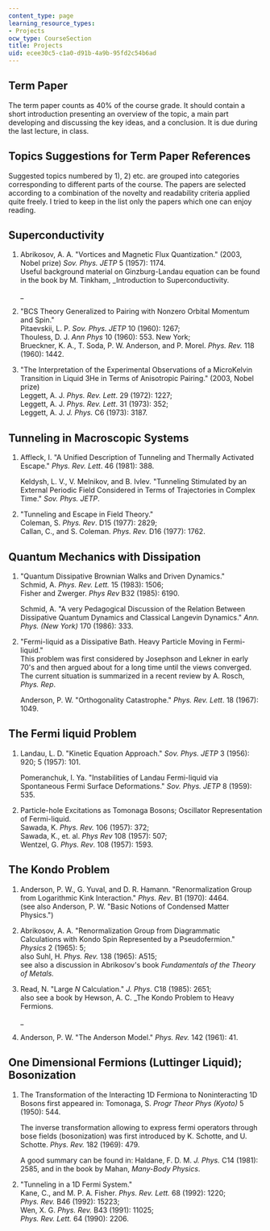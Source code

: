 ```yaml
---
content_type: page
learning_resource_types:
- Projects
ocw_type: CourseSection
title: Projects
uid: ecee30c5-c1a0-d91b-4a9b-95fd2c54b6ad
---
```


Term Paper
----------

The term paper counts as 40% of the course grade. It should contain a short introduction presenting an overview of the topic, a main part developing and discussing the key ideas, and a conclusion. It is due during the last lecture, in class.

Topics Suggestions for Term Paper References
--------------------------------------------

Suggested topics numbered by 1), 2) etc. are grouped into categories corresponding to different parts of the course. The papers are selected according to a combination of the novelty and readability criteria applied quite freely. I tried to keep in the list only the papers which one can enjoy reading.

Superconductivity
-----------------

1.  Abrikosov, A. A. "Vortices and Magnetic Flux Quantization." (2003, Nobel prize) _Sov. Phys. JETP_ 5 (1957): 1174.  
    Useful background material on Ginzburg-Landau equation can be found in the book by M. Tinkham, _Introduction to Superconductivity.  
      
    _
2.  "BCS Theory Generalized to Pairing with Nonzero Orbital Momentum and Spin."  
    Pitaevskii, L. P. _Sov. Phys. JETP_ 10 (1960): 1267;  
    Thouless, D. J. _Ann Phys_ 10 (1960): 553. New York;  
    Brueckner, K. A., T. Soda, P. W. Anderson, and P. Morel. _Phys. Rev._ 118 (1960): 1442.
3.  "The Interpretation of the Experimental Observations of a MicroKelvin Transition in Liquid 3He in Terms of Anisotropic Pairing." (2003, Nobel prize)  
    Leggett, A. J. _Phys. Rev. Lett_. 29 (1972): 1227;  
    Leggett, A. J. _Phys. Rev. Lett_. 31 (1973): 352;  
    Leggett, A. J. _J. Phys._ C6 (1973): 3187.

Tunneling in Macroscopic Systems
--------------------------------

1.  Affleck, I. "A Unified Description of Tunneling and Thermally Activated Escape." _Phys. Rev. Lett_. 46 (1981): 388.  
      
    Keldysh, L. V., V. Melnikov, and B. Ivlev. "Tunneling Stimulated by an External Periodic Field Considered in Terms of Trajectories in Complex Time." _Sov. Phys. JETP_.
2.  "Tunneling and Escape in Field Theory."  
    Coleman, S. _Phys. Rev_. D15 (1977): 2829;  
    Callan, C., and S. Coleman. _Phys. Rev._ D16 (1977): 1762.

Quantum Mechanics with Dissipation
----------------------------------

1.  "Quantum Dissipative Brownian Walks and Driven Dynamics."  
    Schmid, A. _Phys. Rev. Lett._ 15 (1983): 1506;  
    Fisher and Zwerger. _Phys Rev_ B32 (1985): 6190.  
      
    Schmid, A. "A very Pedagogical Discussion of the Relation Between Dissipative Quantum Dynamics and Classical Langevin Dynamics." _Ann. Phys. (New York)_ 170 (1986): 333.
2.  "Fermi-liquid as a Dissipative Bath. Heavy Particle Moving in Fermi-liquid."  
    This problem was first considered by Josephson and Lekner in early 70's and then argued about for a long time until the views converged. The current situation is summarized in a recent review by A. Rosch, _Phys. Rep_.  
      
    Anderson, P. W. "Orthogonality Catastrophe." _Phys. Rev. Lett_. 18 (1967): 1049.

The Fermi liquid Problem
------------------------

1.  Landau, L. D. "Kinetic Equation Approach." _Sov. Phys. JETP_ 3 (1956): 920; 5 (1957): 101.  
      
    Pomeranchuk, I. Ya. "Instabilities of Landau Fermi-liquid via Spontaneous Fermi Surface Deformations." _Sov. Phys. JETP_ 8 (1959): 535.
2.  Particle-hole Excitations as Tomonaga Bosons; Oscillator Representation of Fermi-liquid.  
    Sawada, K. _Phys. Rev._ 106 (1957): 372;  
    Sawada, K., et. al. _Phys Rev_ 108 (1957): 507;  
    Wentzel, G. _Phys. Rev_. 108 (1957): 1593.

The Kondo Problem
-----------------

1.  Anderson, P. W., G. Yuval, and D. R. Hamann. "Renormalization Group from Logarithmic Kink Interaction." _Phys. Rev_. B1 (1970): 4464.  
    (see also Anderson, P. W. "Basic Notions of Condensed Matter Physics.")
2.  Abrikosov, A. A. "Renormalization Group from Diagrammatic Calculations with Kondo Spin Represented by a Pseudofermion." _Physics_ 2 (1965): 5;  
    also Suhl, H. _Phys. Rev._ 138 (1965): A515;  
    see also a discussion in Abrikosov's book _Fundamentals of the Theory of Metals._
3.  Read, N. "Large _N_ Calculation." _J. Phys_. C18 (1985): 2651;  
    also see a book by Hewson, A. C. _The Kondo Problem to Heavy Fermions.  
      
    _
4.  Anderson, P. W. "The Anderson Model." _Phys. Rev._ 142 (1961): 41.

One Dimensional Fermions (Luttinger Liquid); Bosonization
---------------------------------------------------------

1.  The Transformation of the Interacting 1D Fermiona to Noninteracting 1D Bosons first appeared in: Tomonaga, S. _Progr Theor Phys (Kyoto)_ 5 (1950): 544.  
      
    The inverse transformation allowing to express fermi operators through bose fields (bosonization) was first introduced by K. Schotte, and U. Schotte. _Phys. Rev._ 182 (1969): 479.  
      
    A good summary can be found in: Haldane, F. D. M. _J. Phys._ C14 (1981): 2585, and in the book by Mahan, _Many-Body Physics_.
2.  "Tunneling in a 1D Fermi System."  
    Kane, C., and M. P. A. Fisher. _Phys. Rev. Lett._ 68 (1992): 1220;  
    _Phys. Rev._ B46 (1992): 15223;  
    Wen, X. G. _Phys. Rev._ B43 (1991): 11025;  
    _Phys. Rev. Lett._ 64 (1990): 2206.